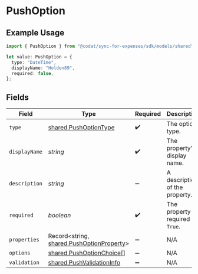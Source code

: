 # PushOption

## Example Usage

```typescript
import { PushOption } from "@codat/sync-for-expenses/sdk/models/shared";

let value: PushOption = {
  type: "DateTime",
  displayName: "Holden89",
  required: false,
};
```

## Fields

| Field                                                                                         | Type                                                                                          | Required                                                                                      | Description                                                                                   |
| --------------------------------------------------------------------------------------------- | --------------------------------------------------------------------------------------------- | --------------------------------------------------------------------------------------------- | --------------------------------------------------------------------------------------------- |
| `type`                                                                                        | [shared.PushOptionType](../../../sdk/models/shared/pushoptiontype.md)                         | :heavy_check_mark:                                                                            | The option type.                                                                              |
| `displayName`                                                                                 | *string*                                                                                      | :heavy_check_mark:                                                                            | The property's display name.                                                                  |
| `description`                                                                                 | *string*                                                                                      | :heavy_minus_sign:                                                                            | A description of the property.                                                                |
| `required`                                                                                    | *boolean*                                                                                     | :heavy_check_mark:                                                                            | The property is required if `True`.                                                           |
| `properties`                                                                                  | Record<string, [shared.PushOptionProperty](../../../sdk/models/shared/pushoptionproperty.md)> | :heavy_minus_sign:                                                                            | N/A                                                                                           |
| `options`                                                                                     | [shared.PushOptionChoice](../../../sdk/models/shared/pushoptionchoice.md)[]                   | :heavy_minus_sign:                                                                            | N/A                                                                                           |
| `validation`                                                                                  | [shared.PushValidationInfo](../../../sdk/models/shared/pushvalidationinfo.md)                 | :heavy_minus_sign:                                                                            | N/A                                                                                           |